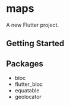 # maps

A new Flutter project.

## Getting Started

## Packages

- bloc
- flutter_bloc
- equatable
- geolocator
